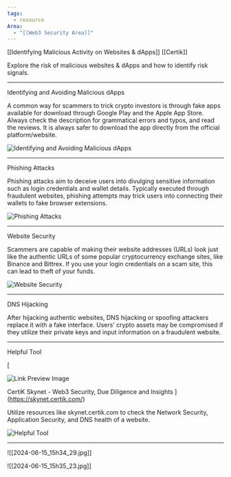 ```yaml
---
tags:
  - resource
Area:
  - "[[Web3 Security Area]]"
---
```

[[Identifying Malicious Activity on Websites & dApps]]
[[Certik]]

Explore the risk of malicious websites & dApps and how to identify risk signals.

---
Identifying and Avoiding Malicious dApps

A common way for scammers to trick crypto investors is through fake apps available for download through Google Play and the Apple App Store. Always check the description for grammatical errors and typos, and read the reviews. It is always safer to download the app directly from the official platform/website.

![Identifying and Avoiding Malicious dApps](https://skynet.certik.com/_next/image?url=https%3A%2F%2Fimages.ctfassets.net%2Fjqfm0se0f03r%2F6QKe2gcJen10gPYQGBbLJ6%2F33936969ca821887b5832ac723ad2ef3%2Fpoloniex-fake-google-play.jpg&w=3840&q=75)

---
Phishing Attacks

Phishing attacks aim to deceive users into divulging sensitive information such as login credentials and wallet details. Typically executed through fraudulent websites, phishing attempts may trick users into connecting their wallets to fake browser extensions.

![Phishing Attacks](https://skynet.certik.com/_next/image?url=https%3A%2F%2Fimages.ctfassets.net%2Fjqfm0se0f03r%2F3MvsZ8awSeAdY6IivrYouk%2F401d3bc54a74daba470b2974136a89a5%2FMaster.webp&w=3840&q=75)

---
Website Security

Scammers are capable of making their website addresses (URLs) look just like the authentic URLs of some popular cryptocurrency exchange sites, like Binance and Bittrex. If you use your login credentials on a scam site, this can lead to theft of your funds.

![Website Security](https://skynet.certik.com/_next/image?url=https%3A%2F%2Fimages.ctfassets.net%2Fjqfm0se0f03r%2F2MT7UYKv49aim1L10zjL79%2Fb0fbdc057bf17e09234cb98fb79b12f5%2Ffake-bittrex-cryptocurrency-exchange-site-stealing-user-funds-2-768x566.jpeg&w=3840&q=75)

---
DNS Hijacking

After hijacking authentic websites, DNS hijacking or spoofing attackers replace it with a fake interface. Users’ crypto assets may be compromised if they utilize their private keys and input information on a fraudulent website.

---
Helpful Tool

[

![Link Preview Image](https://skynet.certik.com/preview-default.jpg)

CertiK Skynet - Web3 Security, Due Diligence and Insights
](https://skynet.certik.com/)

Utilize resources like skynet.certik.com to check the Network Security, Application Security, and DNS health of a website.

![Helpful Tool](https://skynet.certik.com/_next/image?url=https%3A%2F%2Fimages.ctfassets.net%2Fjqfm0se0f03r%2F731ao26goI7M8MC59RlREF%2Fba0bdedface0dcbaf1b168b3cd6c4f56%2FImage_5-14-24_at_8.32_PM.jpeg&w=3840&q=75)

---
![[2024-06-15_15h34_29.jpg]]

![[2024-06-15_15h35_23.jpg]]
